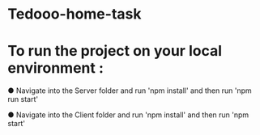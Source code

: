 # Tedooo-home-task
# To run the project on your local environment :

● Navigate into the Server folder and run 'npm install' and then run 'npm run start'

● Navigate into the Client folder and run 'npm install' and then run 'npm start'

